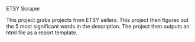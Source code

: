 ETSY Scraper

This project grabs projects from ETSY sellers. This project then figures out the 5 most significant words in the description.  The project then outputs an html file as a report template.